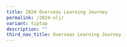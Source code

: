 ```yaml
---
title: 2024 Overseas Learning Journey
permalink: /2024-olj/
variant: tiptap
description: ""
third_nav_title: Overseas Learning Journey
---
```

